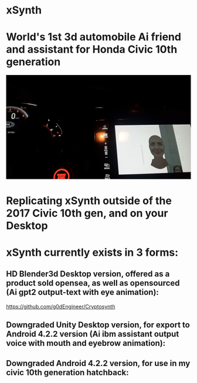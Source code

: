# xSynth
# World's 1st 3d automobile Ai friend and assistant for Honda Civic 10th generation 

![image](https://github.com/g0dEngineer/xSynth/blob/main/data/xSynth_ProjectRun_Civic.jpg)



# Replicating xSynth outside of the 2017 Civic 10th gen, and on your Desktop




# xSynth currently exists in 3 forms:

## HD Blender3d Desktop version, offered as a product sold opensea, as well as opensourced (Ai gpt2 output-text with eye animation):  
https://github.com/g0dEngineer/Cryptosynth 

##	Downgraded Unity Desktop version, for export to Android 4.2.2 version (Ai ibm assistant output voice with mouth and eyebrow animation):

##	Downgraded Android 4.2.2 version, for use in my civic 10th generation hatchback: 

